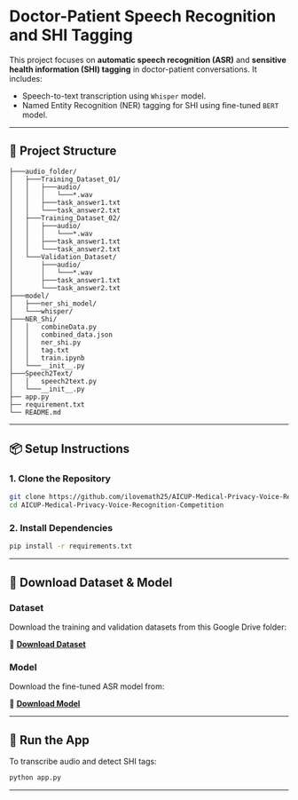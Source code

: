 # Doctor-Patient Speech Recognition and SHI Tagging

This project focuses on **automatic speech recognition (ASR)** and **sensitive health information (SHI) tagging** in doctor-patient conversations. It includes:

- Speech-to-text transcription using `Whisper` model.
- Named Entity Recognition (NER) tagging for SHI using fine-tuned `BERT` model.

---

## 📁 Project Structure

```
├───audio_folder/
│   ├───Training_Dataset_01/
│   │   ├───audio/
│   │   │   └───*.wav
│   │   ├───task_answer1.txt
│   │   └───task_answer2.txt
│   ├───Training_Dataset_02/
│   │   ├───audio/
│   │   │   └───*.wav
│   │   ├───task_answer1.txt
│   │   └───task_answer2.txt
│   └───Validation_Dataset/
│       ├───audio/
│       │   └───*.wav
│       ├───task_answer1.txt
│       └───task_answer2.txt
├───model/
│   ├───ner_shi_model/
│   └───whisper/
├───NER_Shi/
│   │   combineData.py
│   │   combined_data.json
│   │   ner_shi.py
│   │   tag.txt
│   │   train.ipynb
│   └───__init__.py
├───Speech2Text/
│   │   speech2text.py
│   └───__init__.py
├── app.py
├── requirement.txt
└── README.md

````

---

## 📦 Setup Instructions

### 1. Clone the Repository

```bash
git clone https://github.com/ilovemath25/AICUP-Medical-Privacy-Voice-Recognition-Competition.git
cd AICUP-Medical-Privacy-Voice-Recognition-Competition
````

### 2. Install Dependencies

```bash
pip install -r requirements.txt
```

---

## 🔽 Download Dataset & Model

### Dataset

Download the training and validation datasets from this Google Drive folder:

📁 **[Download Dataset](https://drive.google.com/drive/folders/1TAglXUvOtkoJSZcOF2CexcIhqqOwvtFD?usp=sharing)**

### Model

Download the fine-tuned ASR model from:

📁 **[Download Model](https://drive.google.com/drive/folders/1qQwq-Kedm0BBPTajaE8x0_w56yu3rQhh?usp=drive_link)**

---

## 🚀 Run the App

To transcribe audio and detect SHI tags:

```bash
python app.py
```

---
